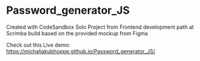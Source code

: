 # Password_generator_JS
Created with CodeSandbox
Solo Project from Frontend development path at Scrimba
build based on the provided mockup from Figma

Check out this Live demo: https://michaljakubhoppe.github.io/Password_generator_JS/
